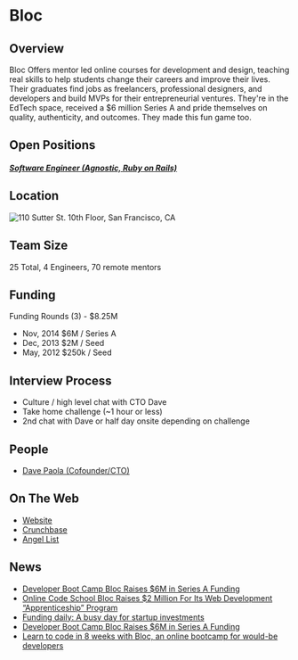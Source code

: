 # Bloc

## Overview
Bloc Offers mentor led online courses for development and design, teaching real skills to help students change their careers and improve their lives. Their graduates find jobs as freelancers, professional designers, and developers and build MVPs for their entrepreneurial ventures. They're in the EdTech space, received a $6 million Series A and pride themselves on quality, authenticity, and outcomes. They made this fun game too.

## Open Positions
##### [Software Engineer (Agnostic, Ruby on Rails)](https://github.com/the31337/jobs/blob/master/bloc/software-engineer-agnostic-ruby-on-rails.md)

## Location
![110 Sutter St. 10th Floor, San Francisco, CA](https://maps.googleapis.com/maps/api/staticmap?center=110+Sutter+St.+10th+Floor,+San+Francisco,+CA&zoom=13&scale=false&size=600x300&maptype=roadmap&format=png&visual_refresh=true)  

## Team Size
25 Total, 4 Engineers, 70 remote mentors

## Funding
Funding Rounds (3) - $8.25M
+ Nov, 2014	$6M / Series A
+ Dec, 2013	$2M / Seed
+ May, 2012	$250k / Seed

## Interview Process
+ Culture / high level chat with CTO Dave
+ Take home challenge (~1 hour or less)
+ 2nd chat with Dave or half day onsite depending on challenge

## People
+ [Dave Paola (Cofounder/CTO)](https://www.linkedin.com/in/dave-paola-6baa494)

## On The Web
+ [Website](https://www.bloc.io/)
+ [Crunchbase](https://www.crunchbase.com/organization/bloc-2)
+ [Angel List](https://angel.co/bloc)

## News
+ [Developer Boot Camp Bloc Raises $6M in Series A Funding](http://www.wsj.com/articles/DJFVW00120141118eabiaw2qf?mod=undefined)
+ [Online Code School Bloc Raises $2 Million For Its Web Development “Apprenticeship” Program](https://techcrunch.com/2013/12/05/online-code-school-bloc-raises-2-million-for-its-web-development-apprenticeship-program/)
+ [Funding daily: A busy day for startup investments](http://venturebeat.com/2012/05/10/funding-daily-a-busy-day-for-startup-investments)
+ [Developer Boot Camp Bloc Raises $6M in Series A Funding](http://www.wsj.com/articles/DJFVW00120141118eabiaw2qf?mod=undefined)
+ [Learn to code in 8 weeks with Bloc, an online bootcamp for would-be developers](http://venturebeat.com/2012/07/26/bloc/)
